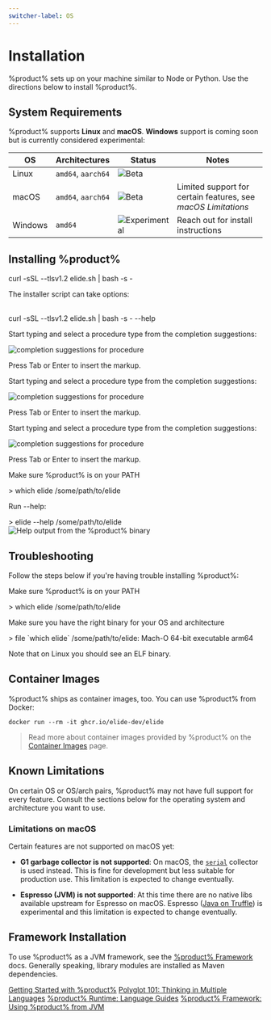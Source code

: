 ```yaml
---
switcher-label: OS
---
```


# Installation

%product% sets up on your machine similar to Node or Python. Use the directions below to install %product%.

## System Requirements

%product% supports **Linux** and **macOS**. **Windows** support is coming soon but is currently considered experimental:

| OS      | Architectures      | Status                                                             | Notes                                                         |
|---------|--------------------|--------------------------------------------------------------------|---------------------------------------------------------------|
| Linux   | `amd64`, `aarch64` | ![Beta](https://img.shields.io/badge/-beta-purple)                 |                                                               |
| macOS   | `amd64`, `aarch64` | ![Beta](https://img.shields.io/badge/-beta-purple)                 | Limited support for certain features, see _macOS Limitations_ |
| Windows | `amd64`            | ![Experimental](https://img.shields.io/badge/-experimental-orange) | Reach out for install instructions                            |

## Installing %product%

<tabs switcher-key="Posix">
    <tab title="One-line Script">
        <code-block lang="bash">curl -sSL --tlsv1.2 elide.sh | bash -s -</code-block>
        <p>The installer script can take options:</p>
        <br />
        <code-block lang="bash">curl -sSL --tlsv1.2 elide.sh | bash -s - --help</code-block>
    </tab>
    <tab title="Package Managers">
        <procedure title="Install with a Package Manager" id="install-with-pkg-manager-posix">
            <step>
                <p>Start typing and select a procedure type from the completion suggestions:</p>
                <img src="completion_procedure.png" alt="completion suggestions for procedure" border-effect="line"/>
            </step>
            <step>
                <p>Press <shortcut>Tab</shortcut> or <shortcut>Enter</shortcut> to insert the markup.</p>
            </step>
        </procedure>
    </tab>
    <tab title="Binary Download">
        <procedure title="Manual Binary Installation" id="binary-download-posix">
            <step>
                <p>Start typing and select a procedure type from the completion suggestions:</p>
                <img src="completion_procedure.png" alt="completion suggestions for procedure" border-effect="line"/>
            </step>
            <step>
                <p>Press <shortcut>Tab</shortcut> or <shortcut>Enter</shortcut> to insert the markup.</p>
            </step>
        </procedure>
    </tab>
</tabs>

<tabs switcher-key="Windows">
    <tab title="Binary Download">
        <procedure title="Manual Binary Installation" id="binary-download-windows">
            <step>
                <p>Start typing and select a procedure type from the completion suggestions:</p>
                <img src="completion_procedure.png" alt="completion suggestions for procedure" border-effect="line"/>
            </step>
            <step>
                <p>Press <shortcut>Tab</shortcut> or <shortcut>Enter</shortcut> to insert the markup.</p>
            </step>
        </procedure>
    </tab>
</tabs>

<procedure title="Testing your installation of %product%" id="post-install-test">
    <step>
        <p>Make sure %product% is on your PATH</p>
        <code-block lang="console">
          > which elide
          /some/path/to/elide
        </code-block>
    </step>
    <step>
        <p>Run --help:</p>
        <code-block lang="console">
          > elide --help
          /some/path/to/elide
        </code-block>
        <img src="bin-help.png" alt="Help output from the %product% binary" border-effect="line"/>
    </step>
</procedure>

## Troubleshooting

Follow the steps below if you're having trouble installing %product%:

<procedure id="install-troubleshooting">
    <step>
        <p>Make sure %product% is on your PATH</p>
        <code-block lang="console">
          > which elide
          /some/path/to/elide
        </code-block>
    </step>
    <step>
        <p>Make sure you have the right binary for your OS and architecture</p>
        <code-block lang="console">
          > file `which elide`
          /some/path/to/elide: Mach-O 64-bit executable arm64
        </code-block>
        <p>Note that on Linux you should see an ELF binary.</p>
    </step>
</procedure>

## Container Images

%product% ships as container images, too. You can use %product% from Docker:

```Console
docker run --rm -it ghcr.io/elide-dev/elide
```

> Read more about container images provided by %product% on the [Container Images](Container-Images.md) page.

## Known Limitations

On certain OS or OS/arch pairs, %product% may not have full support for every feature. Consult the sections below for
the operating system and architecture you want to use.

### Limitations on macOS

Certain features are not supported on macOS yet:

- **G1 garbage collector is not supported**:
  On macOS, the [`serial`](https://www.graalvm.org/latest/reference-manual/native-image/optimizations-and-performance/MemoryManagement/#serial-garbage-collector)
  collector is used instead. This is fine for development but less suitable for production use. This limitation is
  expected to change eventually.

- **Espresso (JVM) is not supported**:
  At this time there are no native libs available upstream for Espresso on macOS.
  Espresso ([Java on Truffle](https://www.graalvm.org/latest/reference-manual/java-on-truffle/)) is experimental and
  this limitation is expected to change eventually.

## Framework Installation

To use %product% as a JVM framework, see the [%product% Framework](Elide-Framework.md) docs. Generally speaking, library
modules are installed as Maven dependencies.

<seealso>
    <category ref="gettingStarted">
        <a href="GettingStarted.md">Getting Started with %product%</a>
        <a href="Polyglot.md">Polyglot 101: Thinking in Multiple Languages</a>
        <a href="Language-Guides.topic">%product% Runtime: Language Guides</a>
        <a href="Elide-Framework.md">%product% Framework: Using %product% from JVM</a>
    </category>
</seealso>
